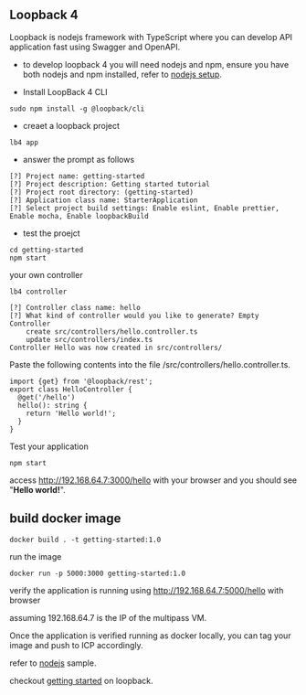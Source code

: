 

## Loopback 4

Loopback is nodejs framework with TypeScript where you can develop API application fast using Swagger and OpenAPI.

- to develop loopback 4 you will need nodejs and npm, ensure you have both nodejs and npm installed, refer to [nodejs setup](nodejs.md).

- Install LoopBack 4 CLI

```
sudo npm install -g @loopback/cli
```

- creaet a loopback project

```
lb4 app
```

- answer the prompt as follows

```
[?] Project name: getting-started
[?] Project description: Getting started tutorial
[?] Project root directory: (getting-started)
[?] Application class name: StarterApplication
[?] Select project build settings: Enable eslint, Enable prettier, Enable mocha, Enable loopbackBuild
```

- test the proejct

```
cd getting-started
npm start
```

your own controller

```
lb4 controller

[?] Controller class name: hello
[?] What kind of controller would you like to generate? Empty Controller
    create src/controllers/hello.controller.ts
    update src/controllers/index.ts
Controller Hello was now created in src/controllers/
```

Paste the following contents into the file /src/controllers/hello.controller.ts.

```
import {get} from '@loopback/rest';
export class HelloController {
  @get('/hello')
  hello(): string {
    return 'Hello world!';
  }
}
```

Test your application

```
npm start
```

access http://192.168.64.7:3000/hello with your browser and you should see "**Hello world!**".

## build docker image

```
docker build . -t getting-started:1.0
```

run the image

```
docker run -p 5000:3000 getting-started:1.0
```

verify the application is running using http://192.168.64.7:5000/hello with browser

assuming 192.168.64.7 is the IP of the multipass VM.

Once the application is verified running as docker locally, you can tag your image and push to ICP accordingly.

refer to [nodejs](nodejs.md) sample.

checkout [getting started](https://loopback.io/getting-started.html) on loopback.

